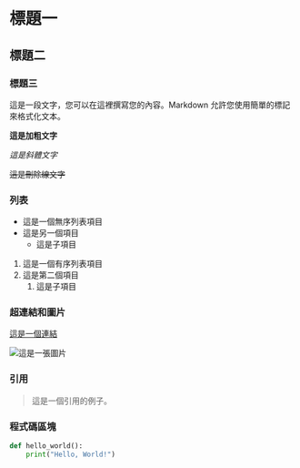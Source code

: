 # 標題一

## 標題二

### 標題三

這是一段文字，您可以在這裡撰寫您的內容。Markdown 允許您使用簡單的標記來格式化文本。

**這是加粗文字**

*這是斜體文字* 

~~這是刪除線文字~~

### 列表

- 這是一個無序列表項目
- 這是另一個項目
  - 這是子項目

1. 這是一個有序列表項目
2. 這是第二個項目
   1. 這是子項目

### 超連結和圖片

[這是一個連結](https://www.example.com)

![這是一張圖片](https://www.example.com/image.jpg)

### 引用

> 這是一個引用的例子。

### 程式碼區塊

```python
def hello_world():
    print("Hello, World!")
